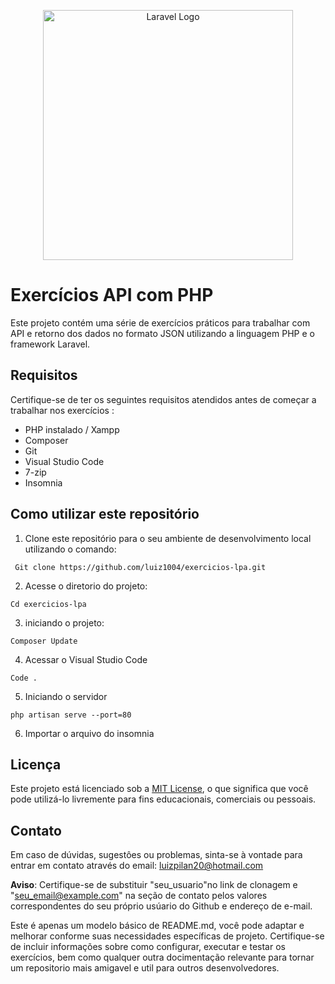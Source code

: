 <p align="center"><a href="https://laravel.com" target="_blank"><img src="https://raw.githubusercontent.com/laravel/art/master/logo-lockup/5%20SVG/2%20CMYK/1%20Full%20Color/laravel-logolockup-cmyk-red.svg" width="400" alt="Laravel Logo"></a></p>

# Exercícios API com PHP
Este projeto contém uma série de exercícios práticos para trabalhar com API e retorno dos dados no formato JSON utilizando a linguagem PHP e o framework Laravel.

## Requisitos

Certifique-se de ter os seguintes requisitos atendidos antes de começar a trabalhar nos exercícios :

* PHP instalado / Xampp
* Composer
*  Git
* Visual Studio Code
* 7-zip
* Insomnia

## Como utilizar este repositório
1. Clone este repositório para o seu ambiente de desenvolvimento local utilizando o comando:

`` 
Git clone https://github.com/luiz1004/exercicios-lpa.git
``

2.  Acesse o diretorio do projeto:

````
Cd exercicios-lpa
````

3. iniciando o projeto:

````
Composer Update
````

4. Acessar o Visual Studio Code

````
Code .
````

5. Iniciando o servidor

````
php artisan serve --port=80
````

6. Importar o arquivo do insomnia


## Licença

Este projeto está licenciado sob a [MIT License](LICENSE), o que significa que você pode utilizá-lo livremente para fins educacionais, comerciais ou pessoais.

## Contato

Em caso de dúvidas, sugestôes ou problemas, sinta-se à vontade para entrar em contato através do email: luizpilan20@hotmail.com

**Aviso**: Certifique-se de substituir "seu_usuario"no link de clonagem e "seu_email@example.com" na seção de contato pelos valores correspondentes do seu próprio usúario do Github e endereço de e-mail.

Este é apenas um modelo básico de README.md, você pode adaptar e melhorar conforme suas necessidades específicas de projeto. Certifique-se de incluir informações sobre como configurar, executar e testar os exercícios, bem como qualquer outra docimentação relevante para tornar um repositorio mais amigavel e util para outros desenvolvedores. 

